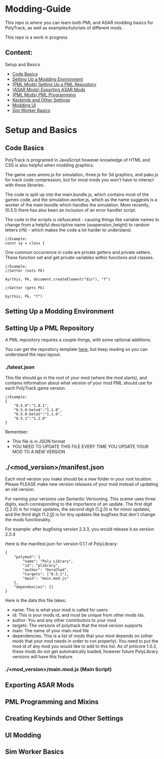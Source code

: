 # Modding-Guide
This repo is where you can learn both PML and ASAR modding basics for PolyTrack, as well as examples/tutorials of different mods.

This repo is a work in progress

## Content:
Setup and Basics
- [Code Basics](https://github.com/polytrackmods/Modding-Guide?tab=readme-ov-file#code-basics)
- [Setting Up a Modding Environment](https://github.com/polytrackmods/Modding-Guide/blob/main/README.md#setting-up-a-modding-environment)
- [(PML Mods) Setting Up a PML Repository](https://github.com/polytrackmods/Modding-Guide?tab=readme-ov-file#setting-up-a-pml-repository)
- [(ASAR Mods) Exporting ASAR Mods](https://github.com/polytrackmods/Modding-Guide?tab=readme-ov-file#exporting-asar-mods)
- [(PML Mods) PML Programming](https://github.com/polytrackmods/Modding-Guide?tab=readme-ov-file#pml-mixins)
- [Keybinds and Other Settings](https://github.com/polytrackmods/Modding-Guide?tab=readme-ov-file#creating-keybinds-and-other-settings)
- [Modding UI](https://github.com/polytrackmods/Modding-Guide?tab=readme-ov-file#ui-modding)
- [Sim Worker Basics](https://github.com/polytrackmods/Modding-Guide?tab=readme-ov-file#sim-worker-basics)

# Setup and Basics
## Code Basics
PolyTrack is programed in JavaScript however knowledge of HTML and CSS is also helpful when modding graphics. 

The game uses ammo.js for simulation, three.js for 3d graphics, and pako.js for track code compression, but for most mods you won't have to interact with these libraries. 

The code is split up into the main.bundle.js, which contains most of the games code, and the simulation.worker.js, which as the name suggests is a worker of the main bundle which handles the simulation. More recently, (0.5.1) there has also been an inclusion of an error handler script.

The code in the scripts is obfuscated - causing things like variable names to change from a helpful descriptive name (suspension_height) to random letters (rN) - which makes the code a lot harder to understand.
```
//Example:
const xy = class {
```

One common occurrence in code are private getters and private setters. These function set and get private variables within functions and classes. 
```
//Example:
//Setter (sets Pk)

Ay(this, Pk, document.createElement("div"), "f")

//Getter (gets Pk)

by(this, Pk, "f")
```

## Setting Up a Modding Environment

## Setting Up a PML Repository 

A PML repository requires a couple things, with some optional additions.

You can get the repository template [here](https://github.com/polytrackmods/PML-Repo-Template/tree/main), but keep reading so you can understand the repo layout.

### ./latest.json
This file should go in the root of your mod (where the mod starts), and contains information about what version of your mod PML should use for each PolyTrack game version.
```
//Example:
{
    "0.5.0":"1.0.1",
    "0.5.0-beta4":"1.1.0",
    "0.5.0-beta5":"1.1.0",
    "0.5.1":"1.2.0"
}
```

Remember: 
- This file is in JSON format
- YOU NEED TO UPDATE THIS FILE EVERY TIME YOU UPDATE YOUR MOD TO A NEW VERSION

## ./<mod_version>/manifest.json
Each mod version you make should be a new folder in your root location. Please PLEASE make new version releases of your mod instead of updating an old version.

For naming your versions use Semantic Versioning. This sceme uses three digits, each corresponding to the importance of an update. The first digit (<ins>1</ins>.2.0) is for major updates, the second digit (1.<ins>2</ins>.0) is for minor updates, and the third digit (1.2.<ins>0</ins>) is for tiny updates like bugfixes that don't change the mods functionality.

For example: after bugfixing version 2.3.3, you would release it as version 2.3.4


Here is the manifest.json for version 0.1.1 of PolyLibrary:
```
{
    "polymod": {
        "name": "Poly Library",
        "id": "plibrary",
        "author": "DoraChad",
        "targets": ["0.5.1"],
        "main": "main.mod.js"
    },
    "dependencies": []
}
```

Here is the data this file takes:
- name: This is what your mod is called for users
- id: This is your mods id, and must be unique from other mods ids.
- author: You and any other contributors to your mod
- targets: The versions of polytrack that the mod version supports
- main: The name of your main mod file
- dependencies: This is a list of mods that your mod depends on (other mods that your mod needs in order to run properly). You need to put the mod id of any mod you would like to add to this list. As of pmlcore 1.0.2, these mods do not get automatically loaded, however future PolyLibrary versions will have this feature.

### ./<mod_version>/main.mod.js (Main Script)

## Exporting ASAR Mods

## PML Programming and Mixins

## Creating Keybinds and Other Settings

## UI Modding

## Sim Worker Basics
